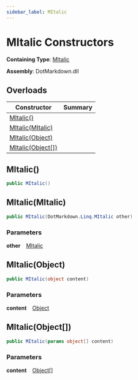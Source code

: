 ```yaml
---
sidebar_label: MItalic
---
```


# MItalic Constructors

**Containing Type**: [MItalic](../index.md)

**Assembly**: DotMarkdown\.dll

## Overloads

| Constructor | Summary |
| ----------- | ------- |
| [MItalic()](#DotMarkdown_Linq_MItalic__ctor) | |
| [MItalic(MItalic)](#DotMarkdown_Linq_MItalic__ctor_DotMarkdown_Linq_MItalic_) | |
| [MItalic(Object)](#DotMarkdown_Linq_MItalic__ctor_System_Object_) | |
| [MItalic(Object\[\])](#DotMarkdown_Linq_MItalic__ctor_System_Object___) | |

## MItalic\(\) <a id="DotMarkdown_Linq_MItalic__ctor"></a>

```csharp
public MItalic()
```

## MItalic\(MItalic\) <a id="DotMarkdown_Linq_MItalic__ctor_DotMarkdown_Linq_MItalic_"></a>

```csharp
public MItalic(DotMarkdown.Linq.MItalic other)
```

### Parameters

**other** &ensp; [MItalic](../index.md)

## MItalic\(Object\) <a id="DotMarkdown_Linq_MItalic__ctor_System_Object_"></a>

```csharp
public MItalic(object content)
```

### Parameters

**content** &ensp; [Object](https://docs.microsoft.com/en-us/dotnet/api/system.object)

## MItalic\(Object\[\]\) <a id="DotMarkdown_Linq_MItalic__ctor_System_Object___"></a>

```csharp
public MItalic(params object[] content)
```

### Parameters

**content** &ensp; [Object](https://docs.microsoft.com/en-us/dotnet/api/system.object)\[\]